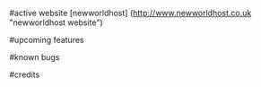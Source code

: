 #active website
[newworldhost] (http://www.newworldhost.co.uk "newworldhost website")

#upcoming features

#known bugs 

#credits 
